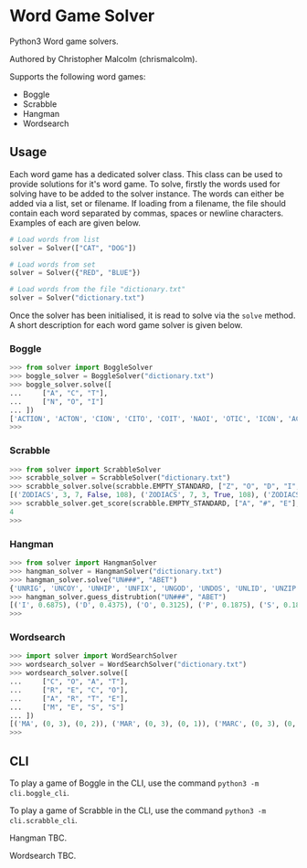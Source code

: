 # Word Game Solver
Python3 Word game solvers.

Authored by Christopher Malcolm (chrismalcolm).

Supports the following word games:
* Boggle
* Scrabble
* Hangman
* Wordsearch

## Usage

Each word game has a dedicated solver class. This class can be used to provide solutions for it's word game. To solve, firstly the words used for solving have to be added to the solver instance. The words can either be added via a list, set or filename. If loading from a filename, the file should contain each word separated by commas, spaces or newline characters. Examples of each are given below.

```python
# Load words from list
solver = Solver(["CAT", "DOG"])

# Load words from set
solver = Solver({"RED", "BLUE"})

# Load words from the file "dictionary.txt"
solver = Solver("dictionary.txt")
```

Once the solver has been initialised, it is read to solve via the `solve` method. A short description for each word game solver is given below.

### Boggle

```python
>>> from solver import BoggleSolver
>>> boggle_solver = BoggleSolver("dictionary.txt")
>>> boggle_solver.solve([
...     ["A", "C", "T"],
...     ["N", "O", "I"]
... ])
['ACTION', 'ACTON', 'CION', 'CITO', 'COIT', 'NAOI', 'OTIC', 'ICON', 'ACT', 'CIT', 'COT', 'CON', 'CAN', 'TIC', 'TOC', 'TON', 'NOT', 'OCA', 'ION']
>>>
```

### Scrabble

```python
>>> from solver import ScrabbleSolver
>>> scrabble_solver = ScrabbleSolver("dictionary.txt")
>>> scrabble_solver.solve(scrabble.EMPTY_STANDARD, ["Z", "O", "D", "I", "A", "C", "S"])
[('ZODIACS', 3, 7, False, 108), ('ZODIACS', 7, 3, True, 108), ('ZODIACS', 6, 7, False, 94), ... , ('OS', 7, 6, True, 4), ('OI', 6, 7, False, 4), ('OI', 7, 6, True, 4)]
>>> scrabble_solver.get_score(scrabble.EMPTY_STANDARD, ["A", "#", "E"], ("ARE", 7, 7, False))
4
>>>
```

### Hangman

```python
>>> from solver import HangmanSolver
>>> hangman_solver = HangmanSolver("dictionary.txt")
>>> hangman_solver.solve("UN###", "ABET")
{'UNRIG', 'UNCOY', 'UNHIP', 'UNFIX', 'UNGOD', 'UNDOS', 'UNLID', 'UNZIP', 'UNRID', 'UNDID', 'UNCOS', 'UNRIP', 'UNSOD', 'UNMIX', 'UNIFY', 'UNKID'}
>>> hangman_solver.guess_distrubtion("UN###", "ABET")
[('I', 0.6875), ('D', 0.4375), ('O', 0.3125), ('P', 0.1875), ('S', 0.1875), ('R', 0.1875), ('F', 0.125), ('Y', 0.125), ('G', 0.125), ('X', 0.125), ('C', 0.125), ('Z', 0.0625), ('M', 0.0625), ('L', 0.0625), ('K', 0.0625), ('H', 0.0625), ('J', 0), ('V', 0), ('Q', 0), ('W', 0)]
>>>
```

### Wordsearch

```python
>>> import solver import WordSearchSolver
>>> wordsearch_solver = WordSearchSolver("dictionary.txt")
>>> wordsearch_solver.solve([
...     ["C", "O", "A", "T"],
...     ["R", "E", "C", "O"],
...     ["A", "R", "T", "E"],
...     ["M", "E", "S", "S"]
... ])
[('MA', (0, 3), (0, 2)), ('MAR', (0, 3), (0, 1)), ('MARC', (0, 3), (0, 0)), ('AR', (0, 2), (0, 1)), ('ARC', (0, 2), (0, 0)), ('ER', (1, 3), (1, 2)), ('ERE', (1, 3), (1, 1)), ('RE', (1, 2), (1, 1)), ('REO', (1, 2), (1, 0)), ('ST', (2, 3), (2, 2)), ('AE', (0, 2), (1, 1)), ('EA', (1, 1), (2, 0)), ('ET', (1, 3), (2, 2)), ('TO', (2, 2), (3, 1)), ('COAT', (0, 0), (3, 0)), ('OAT', (1, 0), (3, 0)), ('AT', (2, 0), (3, 0)), ('RE', (0, 1), (1, 1)), ('REC', (0, 1), (2, 1)), ('ECO', (1, 1), (3, 1)), ('AR', (0, 2), (1, 2)), ('ART', (0, 2), (2, 2)), ('TE', (2, 2), (3, 2)), ('ME', (0, 3), (1, 3)), ('MES', (0, 3), (2, 3)), ('MESS', (0, 3), (3, 3)), ('ES', (1, 3), (2, 3)), ('ESS', (1, 3), (3, 3)), ('AE', (0, 2), (1, 3)), ('ET', (1, 1), (2, 2)), ('CRAM', (0, 0), (0, 3)), ('RAM', (0, 1), (0, 3)), ('AM', (0, 2), (0, 3)), ('OE', (1, 0), (1, 1)), ('ER', (1, 1), (1, 2)), ('ERE', (1, 1), (1, 3)), ('RE', (1, 2), (1, 3)), ('ACT', (2, 0), (2, 2)), ('ACTS', (2, 0), (2, 3)), ('TO', (3, 0), (3, 1)), ('TOE', (3, 0), (3, 2)), ('TOES', (3, 0), (3, 3)), ('OE', (3, 1), (3, 2)), ('OES', (3, 1), (3, 3)), ('ES', (3, 2), (3, 3)), ('OR', (1, 0), (0, 1)), ('AE', (2, 0), (1, 1)), ('EA', (1, 1), (0, 2)), ('TE', (2, 2), (1, 3)), ('ES', (3, 2), (2, 3)), ('TA', (3, 0), (2, 0)), ('TAO', (3, 0), (1, 0)), ('ER', (1, 1), (0, 1)), ('ET', (3, 2), (2, 2)), ('EM', (1, 3), (0, 3)), ('EA', (1, 3), (0, 2)), ('ST', (3, 3), (2, 2)), ('TE', (2, 2), (1, 1)), ('TEC', (2, 2), (0, 0)), ('ECO', (3, 2), (1, 0))]
>>>
```

## CLI

To play a game of Boggle in the CLI, use the command `python3 -m cli.boggle_cli`.

To play a game of Scrabble in the CLI, use the command `python3 -m cli.scrabble_cli`.

Hangman TBC.

Wordsearch TBC.
